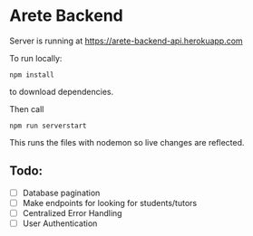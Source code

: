 # Arete Backend

Server is running at https://arete-backend-api.herokuapp.com

To run locally:

```
npm install 
```
to download dependencies.

Then call 
```
npm run serverstart
```
This runs the files with nodemon so live changes are reflected.

## Todo:
- [ ] Database pagination
- [ ] Make endpoints for looking for students/tutors
- [ ] Centralized Error Handling
- [ ] User Authentication